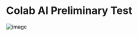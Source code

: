 # Colab AI Preliminary Test

![image](https://github.com/Grace-TA/ES_Fall2023/assets/89304181/99353282-4414-4035-9a4d-f2df05b32ef7)
